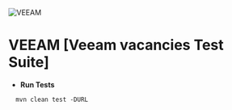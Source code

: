 ![VEEAM](https://img.veeam.com/careers/logo/veeam/veeam_logo_topaz.svg)
# VEEAM [Veeam vacancies Test Suite]
* **Run Tests**
```shell script 
  mvn clean test -DURL
```